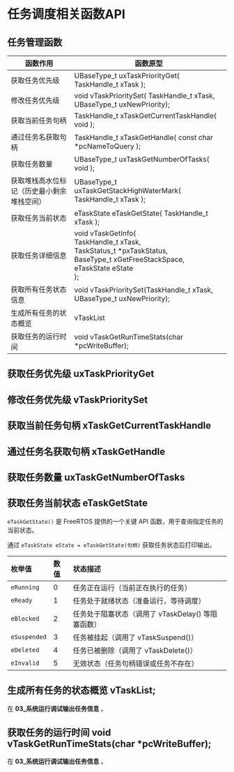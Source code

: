 # 任务调度相关函数API

## 任务管理函数

| 函数作用                                   | 函数原型                                                     |
| ------------------------------------------ | ------------------------------------------------------------ |
| 获取任务优先级                             | UBaseType_t uxTaskPriorityGet( TaskHandle_t xTask );         |
| 修改任务优先级                             | void vTaskPrioritySet( TaskHandle_t xTask, UBaseType_t uxNewPriority); |
| 获取当前任务句柄                           | TaskHandle_t xTaskGetCurrentTaskHandle( void );              |
| 通过任务名获取句柄                         | TaskHandle_t xTaskGetHandle( const char *pcNameToQuery );    |
| 获取任务数量                               | UBaseType_t uxTaskGetNumberOfTasks( void );                  |
| 获取堆栈高水位标记（历史最小剩余堆栈空间） | UBaseType_t uxTaskGetStackHighWaterMark( TaskHandle_t xTask ); |
| 获取任务当前状态                           | eTaskState eTaskGetState( TaskHandle_t xTask );              |
| 获取任务详细信息                           | void vTaskGetInfo( <br/>    TaskHandle_t xTask,<br/>    TaskStatus_t *pxTaskStatus,<br/>    BaseType_t xGetFreeStackSpace,<br/>    eTaskState eState <br/>); |
| 获取所有任务状态信息                       | void vTaskPrioritySet(TaskHandle_t xTask, UBaseType_t uxNewPriority); |
| 生成所有任务的状态概览                     | vTaskList                                                    |
| 获取任务的运行时间                         | void vTaskGetRunTimeStats(char *pcWriteBuffer);              |

## 获取任务优先级 uxTaskPriorityGet



## 修改任务优先级 vTaskPrioritySet



## 获取当前任务句柄 xTaskGetCurrentTaskHandle



## 通过任务名获取句柄 xTaskGetHandle



## 获取任务数量 uxTaskGetNumberOfTasks





## 获取任务当前状态 eTaskGetState

`eTaskGetState()` 是 FreeRTOS 提供的一个关键 API 函数，用于查询指定任务的当前状态。

通过 `eTaskState eState = eTaskGetState(句柄)` 获取任务状态后打印输出。

| 枚举值       | 数值 | 状态描述                                           |
| :----------- | :--- | :------------------------------------------------- |
| `eRunning`   | 0    | 任务正在运行（当前正在执行的任务）                 |
| `eReady`     | 1    | 任务处于就绪状态（准备运行，等待调度）             |
| `eBlocked`   | 2    | 任务处于阻塞状态（调用了 vTaskDelay() 等阻塞函数） |
| `eSuspended` | 3    | 任务被挂起（调用了 vTaskSuspend()）                |
| `eDeleted`   | 4    | 任务已被删除（调用了 vTaskDelete()）               |
| `eInvalid`   | 5    | 无效状态（任务句柄错误或任务不存在）               |



## 生成所有任务的状态概览  vTaskList;

在 **03_系统运行调试输出任务信息** 。



## 获取任务的运行时间  void vTaskGetRunTimeStats(char *pcWriteBuffer);

在 **03_系统运行调试输出任务信息** 。

